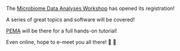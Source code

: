 <!-- ---
title:PEMA@Microbiome Data Analyses Workshop - Online
author: Haris Z
layout: post
--- -->


The [Microbiome Data Analyses Workshop](https://mdawo.meetinghand.com/) has opened its registration! 

A series of great topics and software will be covered!

[PEMA](http://pema.hcmr.gr) will be there for a full hands-on tutorial! 

Even online, hope to e-meet you all there! :100: :100: